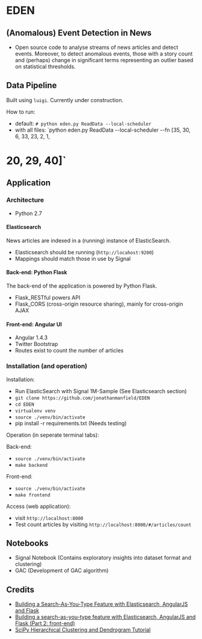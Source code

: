 # EDEN

## (Anomalous) Event Detection in News

+ Open source code to analyse streams of news articles and detect events. Moreover, to detect anomalous events, those with a story count and (perhaps) change in significant terms representing an outlier based on statistical thresholds.

## Data Pipeline

Built using `luigi`. Currently under construction.

How to run:

- default: `# python eden.py ReadData --local-scheduler`
- with all files: `python eden.py ReadData --local-scheduler --fn [35, 30, 6, 33, 23, 2, 1,
# 20, 29, 40]`

## Application 

### Architecture

+ Python 2.7

#### Elasticsearch

News articles are indexed in a (running) instance of ElasticSearch.

+ Elasticsearch should be running (`http://locahost:9200`)
+ Mappings should match those in use by Signal

#### Back-end: Python Flask

The back-end of the application is powered by Python Flask.

+ Flask_RESTful powers API
+ Flask_CORS (cross-origin resource sharing), mainly for cross-origin AJAX

#### Front-end: Angular UI

+ Angular 1.4.3
+ Twitter Bootstrap
+ Routes exist to count the number of articles

### Installation (and operation)

Installation:

+ Run ElasticSearch with Signal 1M-Sample (See Elasticsearch section)
+ `git clone https://github.com/jonathanmanfield/EDEN`
+ `cd EDEN`
+ `virtualenv venv`
+ `source ./venv/bin/activate`
+ pip install -r requirements.txt (Needs testing)

Operation (in seperate terminal tabs):

Back-end:

+ `source ./venv/bin/activate`
+ `make backend`

Front-end:

+ `source ./venv/bin/activate`
+ `make frontend`

Access (web application):

+ visit `http://localhost:8000`
+ Test count articles by visiting `http://localhost:8000/#/articles/count`

## Notebooks

+ Signal Notebook (Contains exploratory insights into dataset format and clustering)
+ GAC (Development of GAC algorithm)

## Credits

+ [Building a Search-As-You-Type Feature with Elasticsearch, AngularJS and Flask](https://marcobonzanini.com/2015/08/10/building-a-search-as-you-type-feature-with-elasticsearch-angularjs-and-flask/)
+ [Building a search-as-you-type feature with Elasticsearch, AngularJS and Flask (Part 2: front-end)](https://marcobonzanini.com/2015/08/18/building-a-search-as-you-type-feature-with-elasticsearch-angularjs-and-flask-part-2-front-end/)
+ [SciPy Hierarchical Clustering and Dendrogram Tutorial](https://joernhees.de/blog/2015/08/26/scipy-hierarchical-clustering-and-dendrogram-tutorial/)

